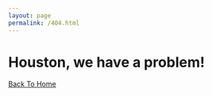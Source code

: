 ```yaml
---
layout: page
permalink: /404.html
---
```


# Houston, we have a problem!

[Back To Home]({{site.url}}{{site.baseurl}})
